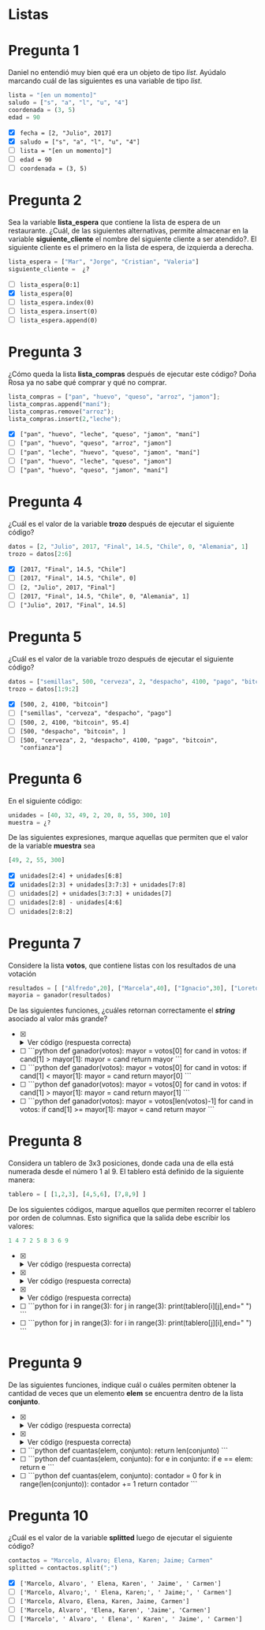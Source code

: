 # Listas

# Pregunta 1

Daniel no entendió muy bien qué era un objeto de tipo _list_. Ayúdalo marcando
cuál de las siguientes es una variable de tipo _list_.

```python
lista = "[en un momento]"
saludo = ["s", "a", "l", "u", "4"]
coordenada = (3, 5)
edad = 90
```

- [X] `fecha = [2, "Julio", 2017]`
- [X] `saludo = ["s", "a", "l", "u", "4"]`
- [ ] `lista = "[en un momento]"]`
- [ ] `edad = 90`
- [ ] `coordenada = (3, 5)`

# Pregunta 2

Sea la variable **lista_espera** que contiene la lista de espera de un restaurante.
¿Cuál, de las siguientes alternativas, permite almacenar en la variable
**siguiente_cliente** el nombre del siguiente cliente a ser atendido?. El siguiente
cliente es el primero en la lista de espera, de izquierda a derecha.

```python
lista_espera = ["Mar", "Jorge", "Cristian", "Valeria"]
siguiente_cliente =  ¿?
```

- [ ] `lista_espera[0:1]`
- [X] `lista_espera[0]`
- [ ] `lista_espera.index(0)`
- [ ] `lista_espera.insert(0)`
- [ ] `lista_espera.append(0)`

# Pregunta 3

¿Cómo queda la lista **lista_compras** después de ejecutar este código? Doña Rosa ya
no sabe qué comprar y qué no comprar.

```python
lista_compras = ["pan", "huevo", "queso", "arroz", "jamon"];
lista_compras.append("maní");
lista_compras.remove("arroz");
lista_compras.insert(2,"leche");
```

- [X] `["pan", "huevo", "leche", "queso", "jamon", "maní"]`
- [ ] `["pan", "huevo", "queso", "arroz", "jamon"]`
- [ ] `["pan", "leche", "huevo", "queso", "jamon", "maní"]`
- [ ] `["pan", "huevo", "leche", "queso", "jamon"]`
- [ ] `["pan", "huevo", "queso", "jamon", "maní"]`

# Pregunta 4

¿Cuál es el valor de la variable **trozo** después de ejecutar el siguiente código?

```python
datos = [2, "Julio", 2017, "Final", 14.5, "Chile", 0, "Alemania", 1]
trozo = datos[2:6]
```

- [X] `[2017, "Final", 14.5, "Chile"]`
- [ ] `[2017, "Final", 14.5, "Chile", 0]`
- [ ] `[2, "Julio", 2017, "Final"]`
- [ ] `[2017, "Final", 14.5, "Chile", 0, "Alemania", 1]`
- [ ] `["Julio", 2017, "Final", 14.5]`

# Pregunta 5

¿Cuál es el valor de la variable trozo después de ejecutar el siguiente código?

```python
datos = ["semillas", 500, "cerveza", 2, "despacho", 4100, "pago", "bitcoin", "confianza", 95.4]
trozo = datos[1:9:2]
```

- [X] `[500, 2, 4100, "bitcoin"]`
- [ ] `["semillas", "cerveza", "despacho", "pago"]`
- [ ] `[500, 2, 4100, "bitcoin", 95.4]`
- [ ] `[500, "despacho", "bitcoin", ]`
- [ ] `[500, "cerveza", 2, "despacho", 4100, "pago", "bitcoin", "confianza"]`

# Pregunta 6

En el siguiente código:

```python
unidades = [40, 32, 49, 2, 20, 8, 55, 300, 10]
muestra = ¿?
```

De las siguientes expresiones, marque aquellas que permiten que el valor de
la variable **muestra** sea

```python
[49, 2, 55, 300]
```

- [X] `unidades[2:4] + unidades[6:8]`
- [X] `unidades[2:3] + unidades[3:7:3] + unidades[7:8]`
- [ ] `unidades[2] + unidades[3:7:3] + unidades[7]`
- [ ] `unidades[2:8] - unidades[4:6]`
- [ ] `unidades[2:8:2]`

# Pregunta 7

Considere la lista **votos**, que contiene listas con los resultados de una votación

```python
resultados = [ ["Alfredo",20], ["Marcela",40], ["Ignacio",30], ["Loreto",10] ]
mayoria = ganador(resultados)
```

De las siguientes funciones, ¿cuáles retornan correctamente el _**string**_ asociado al valor más grande? 

- [X] <details><summary>Ver código (respuesta correcta)</summary>
  <p>

  ```python
  def ganador(votos):
      mayor = votos[0]
      for cand in votos:
          if cand[1] > mayor[1]:
              mayor = cand
      return mayor[0]
  ```
  <p>
  </detailes>

- [ ] <span>
  ```python
  def ganador(votos):
      mayor = votos[0]
      for cand in votos:
          if cand[1] > mayor[1]:
              mayor = cand
      return mayor
  ```
  </span>

- [ ] <span>
  ```python
  def ganador(votos):
      mayor = votos[0]
      for cand in votos:
          if cand[1] < mayor[1]:
              mayor = cand
      return mayor[0]
  ```
  </span>

- [ ] <span>
  ```python
  def ganador(votos):
      mayor = votos[0]
      for cand in votos:
          if cand[1] > mayor[1]:
              mayor = cand
      return mayor[1]
  ```
  </span>

- [ ] <span>
  ```python
  def ganador(votos):
      mayor = votos[len(votos)-1]
      for cand in votos:
          if cand[1] >= mayor[1]:
              mayor = cand
      return mayor
  ```
  </span>


# Pregunta 8

Considera un tablero de 3x3 posiciones, donde cada una de ella está numerada
desde el número 1 al 9. El tablero está definido de la siguiente manera:

```python
tablero = [ [1,2,3], [4,5,6], [7,8,9] ]
```

De los siguientes códigos, marque aquellos que permiten recorrer el tablero por
orden de columnas. Esto significa que la salida debe escribir los valores:

```python
1 4 7 2 5 8 3 6 9
```

- [X] <details><summary>Ver código (respuesta correcta)</summary>
  <p>

  ```python
  for i in range(3):
      for j in range(3):
          print(tablero[j][i],end=" ")
  ```
  <p>
  </detailes>

- [X] <details><summary>Ver código (respuesta correcta)</summary>
  <p>

  ```python
  for j in range(3):
      for i in range(3):
          print(tablero[i][j],end=" ")
  ```
  <p>
  </detailes>

- [X] <details><summary>Ver código (respuesta correcta)</summary>
  <p>

  ```python
  for i in range(9):
      print(tablero[i%3][i//3],end=" ")
  ```
  <p>
  </detailes>

- [ ] <span>
  ```python
  for i in range(3):
      for j in range(3):
          print(tablero[i][j],end=" ")
  ```
  </span>

- [ ] <span>
  ```python
  for j in range(3):
      for i in range(3):
          print(tablero[j][i],end=" ")
  ```
  </span>


# Pregunta 9

De las siguientes funciones, indique cuál o cuáles permiten obtener la cantidad
de veces que un elemento **elem** se encuentra dentro de la lista **conjunto**.

- [X] <details><summary>Ver código (respuesta correcta)</summary>
  <p>

  ```python
  def cuantas(elem, conjunto):
      contador = 0
      for e in conjunto:
          if e == elem:
              contador += 1
      return contador
  ```
  <p>
  </detailes>

- [X] <details><summary>Ver código (respuesta correcta)</summary>
  <p>

  ```python
  def cuantas(elem, conjunto):
      contador = 0
      for k in range(len(conjunto)):
          if conjunto[k] == elem:
              contador += 1
      return contador
  ```
  <p>
  </detailes>

- [ ] <span>
  ```python
  def cuantas(elem, conjunto):
      return len(conjunto)
  ```
  </span>

- [ ] <span>
  ```python
  def cuantas(elem, conjunto):
      for e in conjunto:
          if e == elem:
              return e
  ```
  </span>

- [ ] <span>
  ```python
  def cuantas(elem, conjunto):
      contador = 0
      for k in range(len(conjunto)):
          contador += 1
      return contador
  ```
  </span>

# Pregunta 10

¿Cuál es el valor de la variable **splitted** luego de ejecutar el siguiente código?

```python
contactos = "Marcelo, Alvaro; Elena, Karen; Jaime; Carmen"
splitted = contactos.split(";")
```

- [X] `['Marcelo, Alvaro', ' Elena, Karen', ' Jaime', ' Carmen']`
- [ ] `['Marcelo, Alvaro;', ' Elena, Karen;', ' Jaime;', ' Carmen']`
- [ ] `['Marcelo, Alvaro, Elena, Karen, Jaime, Carmen']`
- [ ] `['Marcelo, Alvaro', 'Elena, Karen', 'Jaime', 'Carmen']`
- [ ] `['Marcelo', ' Alvaro', ' Elena', ' Karen', ' Jaime', ' Carmen']`
